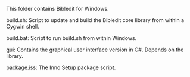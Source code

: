 This folder contains Bibledit for Windows.

build.sh: Script to update and build the Bibledit core library from within a Cygwin shell.

build.bat: Script to run build.sh from within Windows.

gui: Contains the graphical user interface version in C#. Depends on the library.

package.iss: The Inno Setup package script.

